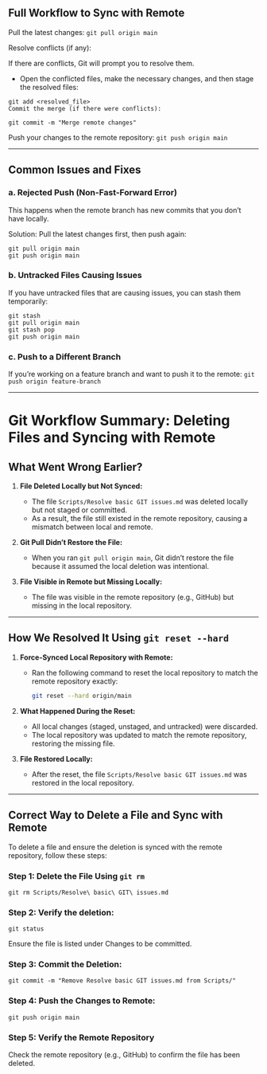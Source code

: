 ## **Full Workflow to Sync with Remote**
Pull the latest changes:
```git pull origin main```

Resolve conflicts (if any):

If there are conflicts, Git will prompt you to resolve them.

- Open the conflicted files, make the necessary changes, and then stage the resolved files:
```
git add <resolved_file>
Commit the merge (if there were conflicts):
```

```git commit -m "Merge remote changes"```


Push your changes to the remote repository:
```git push origin main```


----

## **Common Issues and Fixes**
### a. Rejected Push (Non-Fast-Forward Error)
This happens when the remote branch has new commits that you don’t have locally.

Solution: Pull the latest changes first, then push again:
```
git pull origin main
git push origin main
```

### b. Untracked Files Causing Issues
If you have untracked files that are causing issues, you can stash them temporarily:
```
git stash
git pull origin main
git stash pop
git push origin main
```

### c. Push to a Different Branch
If you’re working on a feature branch and want to push it to the remote:
```git push origin feature-branch```


----

# Git Workflow Summary: Deleting Files and Syncing with Remote

## What Went Wrong Earlier?

1. **File Deleted Locally but Not Synced:**
   - The file `Scripts/Resolve basic GIT issues.md` was deleted locally but not staged or committed.
   - As a result, the file still existed in the remote repository, causing a mismatch between local and remote.

2. **Git Pull Didn’t Restore the File:**
   - When you ran `git pull origin main`, Git didn’t restore the file because it assumed the local deletion was intentional.

3. **File Visible in Remote but Missing Locally:**
   - The file was visible in the remote repository (e.g., GitHub) but missing in the local repository.

---

## How We Resolved It Using `git reset --hard`

1. **Force-Synced Local Repository with Remote:**
   - Ran the following command to reset the local repository to match the remote repository exactly:
     ```bash
     git reset --hard origin/main
     ```

2. **What Happened During the Reset:**
   - All local changes (staged, unstaged, and untracked) were discarded.
   - The local repository was updated to match the remote repository, restoring the missing file.

3. **File Restored Locally:**
   - After the reset, the file `Scripts/Resolve basic GIT issues.md` was restored in the local repository.

---

## Correct Way to Delete a File and Sync with Remote

To delete a file and ensure the deletion is synced with the remote repository, follow these steps:

### Step 1: Delete the File Using `git rm`
```
git rm Scripts/Resolve\ basic\ GIT\ issues.md
```

### Step 2: Verify the deletion:
```
git status
```
Ensure the file is listed under Changes to be committed.

### Step 3: Commit the Deletion:
```git commit -m "Remove Resolve basic GIT issues.md from Scripts/"```

### Step 4: Push the Changes to Remote:
```git push origin main```

### Step 5: Verify the Remote Repository
Check the remote repository (e.g., GitHub) to confirm the file has been deleted.

